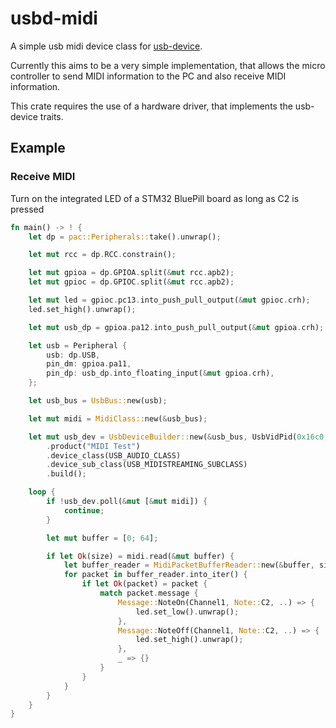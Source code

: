 usbd-midi
=========

A simple usb midi device class for [usb-device](https://crates.io/crates/usb-device).

Currently this aims to be a very simple implementation, that allows the micro
controller to send MIDI information to the PC and also receive MIDI information.

This crate requires the use of a hardware driver, that implements the
usb-device traits.

## Example

### Receive MIDI
Turn on the integrated LED of a STM32 BluePill board as long as C2 is pressed
```rust
fn main() -> ! {
    let dp = pac::Peripherals::take().unwrap();

    let mut rcc = dp.RCC.constrain();

    let mut gpioa = dp.GPIOA.split(&mut rcc.apb2);
    let mut gpioc = dp.GPIOC.split(&mut rcc.apb2);

    let mut led = gpioc.pc13.into_push_pull_output(&mut gpioc.crh);
    led.set_high().unwrap();

    let mut usb_dp = gpioa.pa12.into_push_pull_output(&mut gpioa.crh);

    let usb = Peripheral {
        usb: dp.USB,
        pin_dm: gpioa.pa11,
        pin_dp: usb_dp.into_floating_input(&mut gpioa.crh),
    };

    let usb_bus = UsbBus::new(usb);

    let mut midi = MidiClass::new(&usb_bus);

    let mut usb_dev = UsbDeviceBuilder::new(&usb_bus, UsbVidPid(0x16c0, 0x5e4))
        .product("MIDI Test")
        .device_class(USB_AUDIO_CLASS)
        .device_sub_class(USB_MIDISTREAMING_SUBCLASS)
        .build();

    loop {
        if !usb_dev.poll(&mut [&mut midi]) {
            continue;
        }

        let mut buffer = [0; 64];

        if let Ok(size) = midi.read(&mut buffer) {
            let buffer_reader = MidiPacketBufferReader::new(&buffer, size);
            for packet in buffer_reader.into_iter() {
                if let Ok(packet) = packet {
                    match packet.message {
                        Message::NoteOn(Channel1, Note::C2, ..) => {
                            led.set_low().unwrap();
                        },
                        Message::NoteOff(Channel1, Note::C2, ..) => {
                            led.set_high().unwrap();
                        },
                        _ => {}
                    }
                }
            }
        }
    }
}
```
